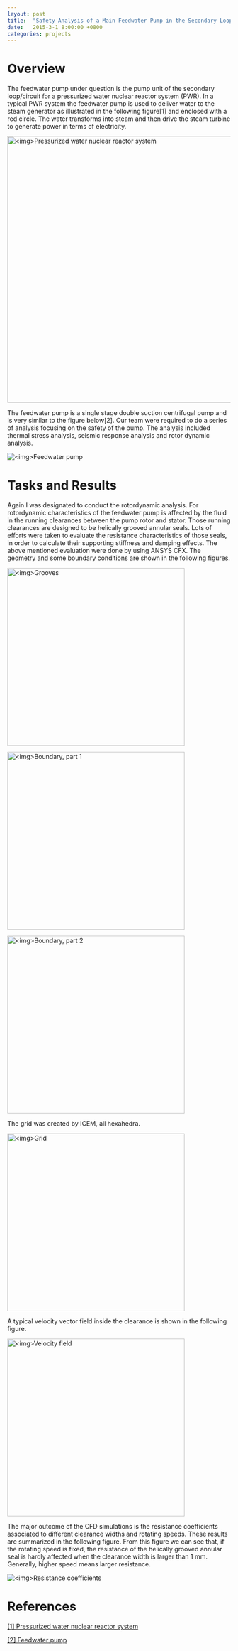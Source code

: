 ```yaml
---
layout: post
title:  "Safety Analysis of a Main Feedwater Pump in the Secondary Loop of a Nuclear Power Plant"
date:   2015-3-1 8:00:00 +0800
categories: projects
---
```


# Overview

The feedwater pump under question is the pump unit of the secondary loop/circuit for a pressurized water nuclear reactor system (PWR). In a typical PWR system the feedwater pump is used to deliver water to the steam generator as illustrated in the following figure\[1\] and enclosed with a red circle. The water transforms into steam and then drive the steam turbine to generate power in terms of electricity. 

<p><img src="{{site.baseurl}}/Resources/Projects/FeedwaterPump/PWR.png" alt="<img>Pressurized water nuclear reactor system" width="600px"></p>

The feedwater pump is a single stage double suction centrifugal pump and is very similar to the figure below[2]. Our team were required to do a series of analysis focusing on the safety of the pump. The analysis included thermal stress analysis, seismic response analysis and rotor dynamic analysis.

<p><img src="{{site.baseurl}}/Resources/Projects/FeedwaterPump/feedwater-pump.jpg" alt="<img>Feedwater pump"></p>

# Tasks and Results

Again I was designated to conduct the rotordynamic analysis. For rotordynamic characteristics of the feedwater pump is affected by the fluid in the running clearances between the pump rotor and stator. Those running clearances are designed to be helically grooved annular seals. Lots of efforts were taken to evaluate the resistance characteristics of those seals, in order to calculate their supporting stiffness and damping effects. The above mentioned evaluation were done by using ANSYS CFX. The geometry and some boundary conditions are shown in the following figures.

<p><img src="{{site.baseurl}}/Resources/Projects/FeedwaterPump/grooves.png" alt="<img>Grooves" width="400px"></p>

<p><img src="{{site.baseurl}}/Resources/Projects/FeedwaterPump/boundary-1.png" alt="<img>Boundary, part 1" width="400px"></p>

<p><img src="{{site.baseurl}}/Resources/Projects/FeedwaterPump/boundary-2.png" alt="<img>Boundary, part 2" width="400px"></p>

The grid was created by ICEM, all hexahedra.

<p><img src="{{site.baseurl}}/Resources/Projects/FeedwaterPump/grid.png" alt="<img>Grid" width="400px"></p>

A typical velocity vector field inside the clearance is shown in the following figure.

<p><img src="{{site.baseurl}}/Resources/Projects/FeedwaterPump/velocity-field.png" alt="<img>Velocity field" width="400px"></p>

The major outcome of the CFD simulations is the resistance coefficients associated to different clearance widths and rotating speeds. These results are summarized in the following figure. From this figure we can see that, if the rotating speed is fixed, the resistance of the helically grooved annular seal is hardly affected when the clearance width is larger than 1 mm. Generally, higher speed means larger resistance.

<p><img src="{{site.baseurl}}/Resources/Projects/FeedwaterPump/sigma.png" alt="<img>Resistance coefficients"></p>

# References

[\[1\] Pressurized water nuclear reactor system](https://www.clpgroup.com/nuclearenergy/Eng/power/power4_1_2.aspx)

[\[2\] Feedwater pump](https://www.ksb.com/centrifugal-pump-lexicon/boiler-feed-pump/191374/)
